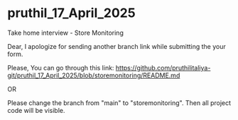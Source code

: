 # pruthil_17_April_2025
Take home interview - Store Monitoring


Dear, I apologize for sending another branch link while submitting the your form. 

Please, You can go through this link: https://github.com/pruthilitaliya-git/pruthil_17_April_2025/blob/storemonitoring/README.md

OR

Please change the branch from "main" to "storemonitoring". Then all project code will be visible.
